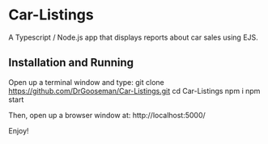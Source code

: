 # Car-Listings
A Typescript / Node.js app that displays reports about car sales using EJS.

## Installation and Running
Open up a terminal window and type:
git clone https://github.com/DrGooseman/Car-Listings.git
cd Car-Listings
npm i
npm start

Then, open up a browser window at:
http://localhost:5000/

Enjoy!
